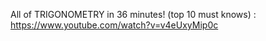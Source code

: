 All of TRIGONOMETRY in 36 minutes! (top 10 must knows) :
https://www.youtube.com/watch?v=v4eUxyMip0c